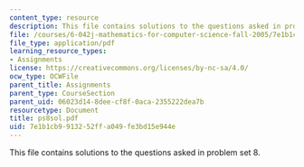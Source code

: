 ```yaml
---
content_type: resource
description: This file contains solutions to the questions asked in problem set 8.
file: /courses/6-042j-mathematics-for-computer-science-fall-2005/7e1b1cb9913252ffa049fe3bd15e944e_ps8sol.pdf
file_type: application/pdf
learning_resource_types:
- Assignments
license: https://creativecommons.org/licenses/by-nc-sa/4.0/
ocw_type: OCWFile
parent_title: Assignments
parent_type: CourseSection
parent_uid: 06023d14-8dee-cf8f-0aca-2355222dea7b
resourcetype: Document
title: ps8sol.pdf
uid: 7e1b1cb9-9132-52ff-a049-fe3bd15e944e
---
```

This file contains solutions to the questions asked in problem set 8.